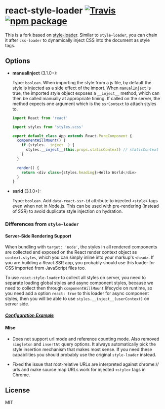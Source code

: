 # react-style-loader [![Travis](https://img.shields.io/travis/JounQin/react-style-loader.svg)](https://travis-ci.org/JounQin/react-style-loader) [![npm package](https://img.shields.io/npm/v/react-style-loader.svg)](https://www.npmjs.com/package/react-style-loader)

This is a fork based on [style-loader](https://github.com/webpack/style-loader). Similar to `style-loader`, you can chain it after `css-loader` to dynamically inject CSS into the document as style tags.

## Options

* **manualInject** (3.1.0+):

  Type: `boolean`. When importing the style from a js file, by default the style is injected as a side effect of the import. When `manualInject` is true, the imported style object exposes a `__inject__` method, which can then be called manually at appropriate timing. If called on the server, the method expects one argument which is the `ssrContext` to attach styles to.

  ```js
  import React from 'react'

  import styles from 'styles.scss'

  export default class App extends React.PureComponent {
    componentWillMount() {
      if (styles.__inject__) {
        styles.__inject__(this.props.staticContext) // staticContext from react-router on server
      }
    }

    render() {
      return <div class={styles.heading}>Hello World</div>
    }
  }
  ```

* **ssrId** (3.1.0+):

  Type: `boolean`. Add `data-react-ssr-id` attribute to injected `<style>` tags even when not in Node.js. This can be used with pre-rendering (instead of SSR) to avoid duplicate style injection on hydration.

### Differences from `style-loader`

#### Server-Side Rendering Support

When bundling with `target: 'node'`, the styles in all rendered components are collected and exposed on the React render context object as `context.styles`, which you can simply inline into your markup's `<head>`. If you are building a React SSR app, you probably should use this loader for CSS imported from JavaScript files too.

To use `react-style-loader` to collect all styles on server, you need to separate loading global styles and async component styles, because we need to collect then through `componentWillMount` lifecycle on runtime, so you need add a option `react: true` to this loader for async component styles, then you will be able to use `styles.__inject__(userContext)` on server side.

##### [Configuration Example](https://github.com/JounQin/react-hackernews/blob/master/build/base.js)

#### Misc

* Does not support url mode and reference counting mode. Also removed `singleton` and `insertAt` query options. It always automatically pick the style insertion mechanism that makes most sense. If you need these capabilities you should probably use the original `style-loader` instead.

* Fixed the issue that root-relative URLs are interpreted against chrome:// urls and make source map URLs work for injected `<style>` tags in Chrome.

## License

MIT
